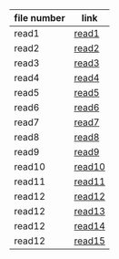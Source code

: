 
file number  | link
------------ | -------------
read1        | [read1](https://github.com/salsbeeltareqq/readingnotes-2/read1.md)
read2        | [read2](https://salsbeeltareqq.github.io/readingnotes-2/)
read3        | [read3](https://salsbeeltareqq.github.io/readingnotes-2/)
read4        | [read4](https://salsbeeltareqq.github.io/readingnotes-2/)
read5        | [read5](https://salsbeeltareqq.github.io/readingnotes-2/)
read6        | [read6](https://salsbeeltareqq.github.io/readingnotes-2/)
read7        | [read7](https://salsbeeltareqq.github.io/readingnotes-2/)      | 
read8        | [read8](https://salsbeeltareqq.github.io/readingnotes-2/)
read9        | [read9](https://salsbeeltareqq.github.io/readingnotes-2/)
read10       | [read10](https://salsbeeltareqq.github.io/readingnotes-2/)
read11       | [read11](https://salsbeeltareqq.github.io/readingnotes-2/)
read12       | [read12](https://salsbeeltareqq.github.io/readingnotes-2/)
read12       | [read13](https://salsbeeltareqq.github.io/readingnotes-2/)
read12       | [read14](https://salsbeeltareqq.github.io/readingnotes-2/)
read12       | [read15](https://salsbeeltareqq.github.io/readingnotes-2/)